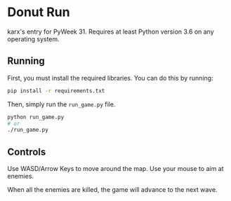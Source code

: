 # Donut Run

karx's entry for PyWeek 31. Requires at least Python version 3.6 on any operating system.

## Running

First, you must install the required libraries.
You can do this by running:

```bash
pip install -r requirements.txt
```

Then, simply run the `run_game.py` file.

```bash
python run_game.py
# or
./run_game.py
```

## Controls

Use WASD/Arrow Keys to move around the map. Use your mouse to aim at enemies.

When all the enemies are killed, the game will advance to the next wave.
